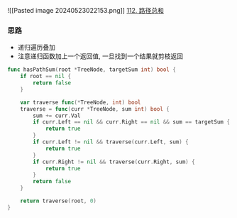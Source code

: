 ![[Pasted image 20240523022153.png]]
[112. 路径总和](https://leetcode.cn/problems/path-sum/)

### 思路
- 递归遍历叠加
- 注意递归函数加上一个返回值, 一旦找到一个结果就剪枝返回


```go
func hasPathSum(root *TreeNode, targetSum int) bool {
	if root == nil {
		return false
	}

	var traverse func(*TreeNode, int) bool
	traverse = func(curr *TreeNode, sum int) bool {
		sum += curr.Val
		if curr.Left == nil && curr.Right == nil && sum == targetSum {
			return true
		}
		if curr.Left != nil && traverse(curr.Left, sum) {
			return true
		}
		if curr.Right != nil && traverse(curr.Right, sum) {
			return true
		}
		return false
	}

	return traverse(root, 0)
}
```